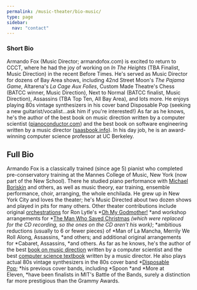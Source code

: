 ```yaml
---
permalink: /music-theater/bio-music/
type: page
sidebar:
  nav: "contact"
---
```


### Short Bio

Armando Fox (Music Director; armandofox.com) is excited to return to CCCT, where he
had the joy of working on _In The Heights_ (TBA
Finalist, Music Direction) in the recent Before Times.
He's served as Music
Director for dozens of Bay Area shows, including 42nd Street Moon's
_The Pajama Game_, Altarena's
_La Cage Aux Folles_, Custom Made Theatre's Chess (BATCC
winner, Music Direction), Next to Normal (BATCC finalist, Music
Direction), Assassins (TBA Top Ten, All Bay Area), and lots more.
He enjoys playing 80s vintage synthesizers in his cover
band Disposable Pop (seeking a new
guitarist/vocalist...ask him if you're interested!) As far as he knows,
he's the author of the best book on music direction written by a
computer scientist ([pianoconductor.com](pianoconductor.com)) and the best book on software
engineering written by a music director ([saasbook.info](www.saasbook.info)).  In his day
job, he is an award-winning computer science professor at UC Berkeley.

## Full Bio

Armando Fox is a classically trained (since age 5) pianist who
completed pre-conservatory training at the Mannes College of Music,
New York (now part of the New School). There he studied piano
performance with [Michael
Boriskin](https://www.facebook.com/MichaelBoriskin/) and others, as
well as music theory, ear training, ensemble performance, choir,
arranging, the whole enchilada. He grew up in New York City and loves
the theater; he's Music Directed about two dozen shows and played in
pits for many others. Other theater contributions include
original [orchestrations](https://www.youtube.com/watch?v=-OqIIJURIls) for
Ron Lytle's *[Oh My Godmother!](http://ohmygodmother.com/) *and
workshop arrangements for *[The Man Who Saved
Christmas](http://themanwhosavedchristmas.com/) *(which were replaced
for the CD recording, so the ones on the CD aren't his
work)*; *ambitious reductions (usually to 6 or fewer pieces) of *Man
of La Mancha, Merrily We Roll Along, Assassins, *and others; and
additional original arrangements for *Cabaret, Assassins, *and
others. As far as he knows, he's the author of the best [book on music
direction](http://pianoconductor.com/) written by a computer scientist
and the best [computer science
textbook](http://saasbook.info/) written by a music director. He also
plays actual 80s vintage synthesizers in the 80s cover
band *[Disposable Pop](http://disposablepop.com/); *his previous cover
bands, including *Spoon *and *More at Eleven, *have been finalists in
MIT's Battle of the Bands, surely a distinction far more prestigious
than the Grammy Awards. 
